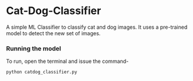 # Cat-Dog-Classifier
A simple ML Classifier to classify cat and dog images.
It uses a pre-trained model to detect the new set of images.

### Running the model

To run, open the terminal and issue the command-
```
python catdog_classifier.py
```
